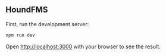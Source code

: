 ## HoundFMS

First, run the development server:

```bash
npm run dev
```

Open [http://localhost:3000](http://localhost:3000) with your browser to see the result.
